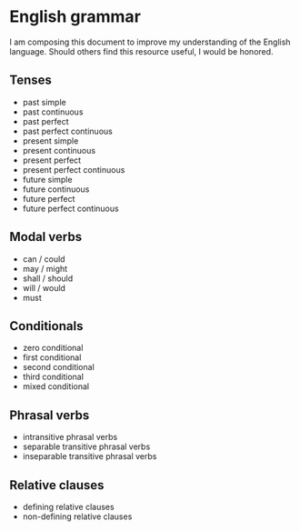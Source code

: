 # English grammar

I am composing this document to improve my understanding of the English
language.
Should others find this resource useful, I would be honored.

## Tenses

- past simple
- past continuous
- past perfect
- past perfect continuous
- present simple
- present continuous
- present perfect
- present perfect continuous
- future simple
- future continuous
- future perfect
- future perfect continuous

## Modal verbs

- can / could
- may / might
- shall / should
- will / would
- must

## Conditionals

- zero conditional
- first conditional
- second conditional
- third conditional
- mixed conditional

## Phrasal verbs

- intransitive phrasal verbs
- separable transitive phrasal verbs
- inseparable transitive phrasal verbs

## Relative clauses

- defining relative clauses
- non-defining relative clauses
